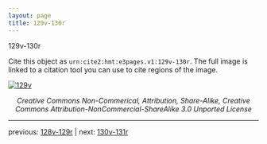 ```yaml
---
layout: page
title: 129v-130r
---
```


129v-130r

Cite this object as `urn:cite2:hmt:e3pages.v1:129v-130r`. The full image is linked to a citation tool you can use to cite regions of the image.

[![129v](http://www.homermultitext.org/iipsrv?IIIF=/project/homer/pyramidal/deepzoom/hmt/e3bifolio/v1/E3_129v_130r.tif/full/800,/0/default.jpg)](http://www.homermultitext.org/ict2/?urn=urn:cite2:hmt:e3bifolio.v1:E3_129v_130r) 

<p style="text-align: center; font-style: italic;">Creative Commons Non-Commerical, Attribution, Share-Alike, Creative Commons Attribution-NonCommercial-ShareAlike 3.0 Unported License</p>

---

previous: [128v-129r](../128v-129r/) | next: [130v-131r](../130v-131r/)